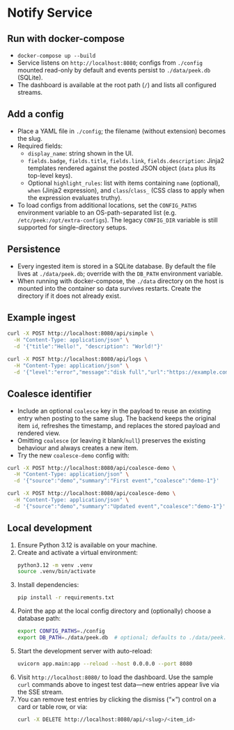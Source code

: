 # Notify Service

## Run with docker-compose
- `docker-compose up --build`
- Service listens on `http://localhost:8080`; configs from `./config` mounted read-only by default and events persist to `./data/peek.db` (SQLite).
- The dashboard is available at the root path (`/`) and lists all configured streams.

## Add a config
- Place a YAML file in `./config`; the filename (without extension) becomes the slug.
- Required fields:
  - `display_name`: string shown in the UI.
  - `fields.badge`, `fields.title`, `fields.link`, `fields.description`: Jinja2 templates rendered against the posted JSON object (`data` plus its top-level keys).
  - Optional `highlight_rules`: list with items containing `name` (optional), `when` (Jinja2 expression), and `class`/`class_` (CSS class to apply when the expression evaluates truthy).
- To load configs from additional locations, set the `CONFIG_PATHS` environment variable to an OS-path-separated list (e.g. `/etc/peek:/opt/extra-configs`). The legacy `CONFIG_DIR` variable is still supported for single-directory setups.

## Persistence
- Every ingested item is stored in a SQLite database. By default the file lives at `./data/peek.db`; override with the `DB_PATH` environment variable.
- When running with docker-compose, the `./data` directory on the host is mounted into the container so data survives restarts. Create the directory if it does not already exist.

## Example ingest
```bash
curl -X POST http://localhost:8080/api/simple \
  -H "Content-Type: application/json" \
  -d '{"title":"Hello!", "description": "World!"}'
```

```bash
curl -X POST http://localhost:8080/api/logs \
  -H "Content-Type: application/json" \
  -d '{"level":"error","message":"disk full","url":"https://example.com/alerts","details":"Check storage quotas"}'
```

## Coalesce identifier
- Include an optional `coalesce` key in the payload to reuse an existing entry when posting to the same slug. The backend keeps the original item `id`, refreshes the timestamp, and replaces the stored payload and rendered view.
- Omitting `coalesce` (or leaving it blank/`null`) preserves the existing behaviour and always creates a new item.
- Try the new `coalesce-demo` config with:

```bash
curl -X POST http://localhost:8080/api/coalesce-demo \
  -H "Content-Type: application/json" \
  -d '{"source":"demo","summary":"First event","coalesce":"demo-1"}'

curl -X POST http://localhost:8080/api/coalesce-demo \
  -H "Content-Type: application/json" \
  -d '{"source":"demo","summary":"Updated event","coalesce":"demo-1"}'
```

## Local development
1. Ensure Python 3.12 is available on your machine.
2. Create and activate a virtual environment:
   ```bash
   python3.12 -m venv .venv
   source .venv/bin/activate
   ```
3. Install dependencies:
   ```bash
   pip install -r requirements.txt
   ```
4. Point the app at the local config directory and (optionally) choose a database path:
   ```bash
   export CONFIG_PATHS=./config
   export DB_PATH=./data/peek.db  # optional; defaults to ./data/peek.db
   ```
5. Start the development server with auto-reload:
   ```bash
   uvicorn app.main:app --reload --host 0.0.0.0 --port 8080
   ```
6. Visit `http://localhost:8080/` to load the dashboard. Use the sample `curl` commands above to ingest test data—new entries appear live via the SSE stream.
7. You can remove test entries by clicking the dismiss (“×”) control on a card or table row, or via:
   ```bash
   curl -X DELETE http://localhost:8080/api/<slug>/<item_id>
   ```
